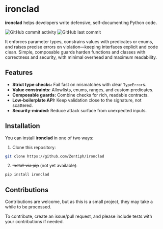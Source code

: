 # ironclad
**ironclad** helps developers write defensive, self-documenting Python code.

![GitHub commit activity](https://img.shields.io/github/commit-activity/t/zentiph/ironclad)
![GitHub last commit](https://img.shields.io/github/last-commit/zentiph/ironclad)

It enforces parameter types, constrains values with predicates or enums,
and raises precise errors on violation—keeping interfaces explicit and code clean.
Simple, composable guards harden functions and classes with correctness and security,
with minimal overhead and maximum readability.

## Features
* **Strict type checks:** Fail fast on mismatches with clear `TypeError`s.
* **Value constraints:** Allowlists, enums, ranges, and custom predicates.
* **Composable guards:** Combine checks for rich, readable contracts.
* **Low-boilerplate API:** Keep validation close to the signature, not scattered.
* **Security-minded:** Reduce attack surface from unexpected inputs.

## Installation
You can install **ironclad** in one of two ways:
1. Clone this repository:
```bash
git clone https://github.com/Zentiph/ironclad
```
2. ~~Install via pip~~ (not yet available):
```bash
pip install ironclad
```

## Contributions
Contributions are welcome, but as this is a small project, they may take a while to be processed.

To contribute, create an issue/pull request, and please include tests with your contributions if needed.
